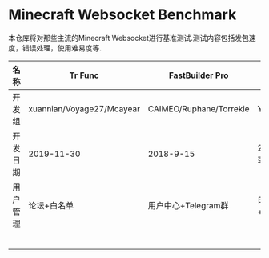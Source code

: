# Minecraft Websocket Benchmark

本仓库将对那些主流的Minecraft Websocket进行基准测试.测试内容包括发包速度，错误处理，使用难易度等.



| 名称     | Tr Func                   | FastBuilder Pro         | Ycloud       |
| -------- | ------------------------- | ----------------------- | ------------ |
| 开发组   | xuannian/Voyage27/Mcayear | CAIMEO/Ruphane/Torrekie | Yamstrip     |
| 开发日期 | 2019-11-30                | 2018-9-15               | 2020-1或更早 |
| 用户管理 | 论坛+白名单               | 用户中心+Telegram群     | 白名单+QQ群  |
|          |                           |                         |              |
|          |                           |                         |              |
|          |                           |                         |              |
|          |                           |                         |              |
|          |                           |                         |              |
|          |                           |                         |              |

